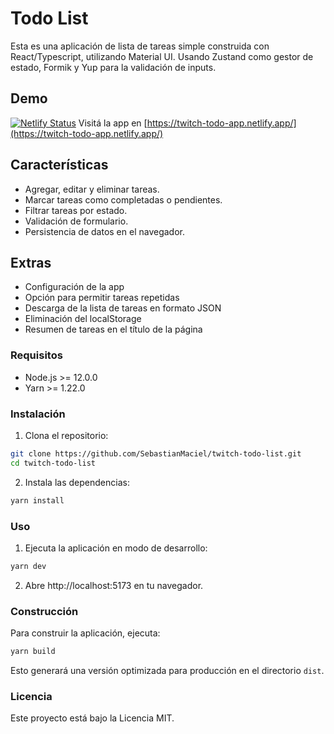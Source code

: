 # Todo List

Esta es una aplicación de lista de tareas simple construida con React/Typescript, utilizando Material UI. Usando Zustand como gestor de estado, Formik y Yup para la validación de inputs.

## Demo

[![Netlify Status](https://api.netlify.com/api/v1/badges/6d9e3df1-f6fc-4bf4-8b39-90ed5dc122fd/deploy-status)](https://app.netlify.com/sites/twitch-todo-app/deploys)
Visitá la app en [https://twitch-todo-app.netlify.app/](https://twitch-todo-app.netlify.app/)

## Características

- Agregar, editar y eliminar tareas.
- Marcar tareas como completadas o pendientes.
- Filtrar tareas por estado.
- Validación de formulario.
- Persistencia de datos en el navegador.

## Extras

- Configuración de la app
- Opción para permitir tareas repetidas
- Descarga de la lista de tareas en formato JSON
- Eliminación del localStorage
- Resumen de tareas en el título de la página

### Requisitos

- Node.js >= 12.0.0
- Yarn >= 1.22.0

### Instalación

1. Clona el repositorio:

```bash
git clone https://github.com/SebastianMaciel/twitch-todo-list.git
cd twitch-todo-list
```

2. Instala las dependencias:

```bash
yarn install
```

### Uso

1. Ejecuta la aplicación en modo de desarrollo:

```bash
yarn dev
```

2. Abre http://localhost:5173 en tu navegador.

### Construcción

Para construir la aplicación, ejecuta:

```bash
yarn build
```

Esto generará una versión optimizada para producción en el directorio `dist`.

### Licencia

Este proyecto está bajo la Licencia MIT.
